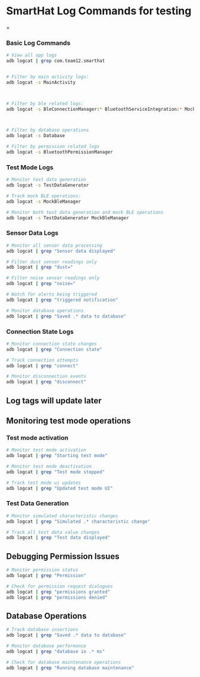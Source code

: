 # SmartHat Log Commands for testing
=

### Basic Log Commands

```bash
# View all app logs
adb logcat | grep com.team12.smarthat


# Filter by main activity logs:
adb logcat -s MainActivity



# Filter by ble related logs:
adb logcat -s BleConnectionManager:* BluetoothServiceIntegration:* MockBleManager:*



# Filter by database operations
adb logcat -s Database

# Filter by permission related logs
adb logcat -s BluetoothPermissionManager
```

### Test Mode Logs

```bash
# Monitor test data generation
adb logcat -s TestDataGenerator

# Track mock BLE operations:
adb logcat -s MockBleManager

# Monitor both test data generation and mock BLE operations
adb logcat -s TestDataGenerator MockBleManager
```

### Sensor Data Logs

```bash
# Monitor all sensor data processing
adb logcat | grep "Sensor data displayed"

# Filter dust sensor readings only
adb logcat | grep "dust="

# Filter noise sensor readings only
adb logcat | grep "noise="

# Watch for alerts being triggered
adb logcat | grep "triggered notification"

# Monitor database operations
adb logcat | grep "Saved .* data to database"
```

### Connection State Logs

```bash
# Monitor connection state changes
adb logcat | grep "Connection state"

# Track connection attempts
adb logcat | grep "connect"

# Monitor disconnection events
adb logcat | grep "disconnect"
```

## Log tags will update later




## Monitoring test mode operations

### Test mode activation

```bash
# Monitor test mode activation
adb logcat | grep "Starting test mode"

# Monitor test mode deactivation
adb logcat | grep "Test mode stopped"

# Track test mode ui updates
adb logcat | grep "Updated test mode UI"
```

### Test Data Generation

```bash
# Monitor simulated characteristic changes
adb logcat | grep "Simulated .* characteristic change"

# Track all test data value changes
adb logcat | grep "Test data displayed"
```

## Debugging Permission Issues

```bash
# Monitor permission status
adb logcat | grep "Permission"

# Check for permission request dialogues
adb logcat | grep "permissions granted"
adb logcat | grep "permissions denied"
```

## Database Operations

```bash
# Track database insertions
adb logcat | grep "Saved .* data to database"

# Monitor database performance
adb logcat | grep "database in .* ms"

# Check for database maintenance operations
adb logcat | grep "Running database maintenance"
```

